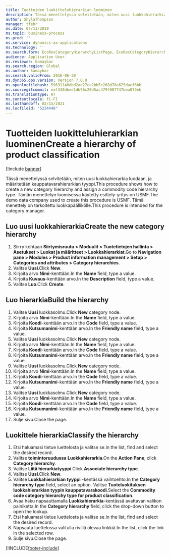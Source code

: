 ```yaml
---
title: Tuotteiden luokitteluhierarkian luominen
description: Tässä menettelyssä selvitetään, miten uusi luokkahierarkia luodaan, ja määritetään kauppatavarahierarkian tyyppi.
author: ShylaThompson
manager: tfehr
ms.date: 07/11/2019
ms.topic: business-process
ms.prod: ''
ms.service: dynamics-ax-applications
ms.technology: ''
ms.search.form: EcoResCategoryHierarchyListPage, EcoResCategoryHierarchyCreate, EcoResCategory, EcoResCategoryHierarchyRole, EcoResProductCategory, EcoResCategorySearchList, EcoResCategoryHierarchyFactbox, EcoResCategoryFriendlyName, EcoResCategoryAddProduct
audience: Application User
ms.reviewer: kamaybac
ms.search.region: Global
ms.author: kamaybac
ms.search.validFrom: 2016-06-30
ms.dyn365.ops.version: Version 7.0.0
ms.openlocfilehash: 59631148dbd2ad27ce2bb5c268d78e625daef6bb
ms.sourcegitcommit: eaf330dbee1db96c20d5ac479f007747bea079eb
ms.translationtype: HT
ms.contentlocale: fi-FI
ms.lasthandoff: 02/15/2021
ms.locfileid: "5224448"
---
```

# <a name="create-a-hierarchy-of-product-classification"></a><span data-ttu-id="f1c88-103">Tuotteiden luokitteluhierarkian luominen</span><span class="sxs-lookup"><span data-stu-id="f1c88-103">Create a hierarchy of product classification</span></span>

[!include [banner](../../includes/banner.md)]

<span data-ttu-id="f1c88-104">Tässä menettelyssä selvitetään, miten uusi luokkahierarkia luodaan, ja määritetään kauppatavarahierarkian tyyppi.</span><span class="sxs-lookup"><span data-stu-id="f1c88-104">This procedure shows how to create a new category hierarchy and assign a commodity code hierarchy type.</span></span> <span data-ttu-id="f1c88-105">Tämän menettelyn luomisessa käytetty esittely-yritys on USMF.</span><span class="sxs-lookup"><span data-stu-id="f1c88-105">The demo data company used to create this procedure is USMF.</span></span> <span data-ttu-id="f1c88-106">Tämä menettely on tarkoitettu luokkapäällikölle.</span><span class="sxs-lookup"><span data-stu-id="f1c88-106">This procedure is intended for the category manager.</span></span>


## <a name="create-the-new-category-hierarchy"></a><span data-ttu-id="f1c88-107">Luo uusi luokkahierarkia</span><span class="sxs-lookup"><span data-stu-id="f1c88-107">Create the new category hierarchy</span></span>
1. <span data-ttu-id="f1c88-108">Siirry kohtaan **Siirtymisruutu > Moduulit > Tuotetietojen hallinta > Asetukset > Luokat ja määritteet > Luokkahierarkiat**.</span><span class="sxs-lookup"><span data-stu-id="f1c88-108">Go to **Navigation pane > Modules > Product information management > Setup > Categories and attributes > Category hierarchies**.</span></span>
2. <span data-ttu-id="f1c88-109">Valitse **Uusi**.</span><span class="sxs-lookup"><span data-stu-id="f1c88-109">Click **New**.</span></span>
3. <span data-ttu-id="f1c88-110">Kirjoita arvo **Nimi**-kenttään.</span><span class="sxs-lookup"><span data-stu-id="f1c88-110">In the **Name** field, type a value.</span></span>
4. <span data-ttu-id="f1c88-111">Kirjoita **Kuvaus**-kenttään arvo.</span><span class="sxs-lookup"><span data-stu-id="f1c88-111">In the **Description** field, type a value.</span></span>
5. <span data-ttu-id="f1c88-112">Valitse **Luo**.</span><span class="sxs-lookup"><span data-stu-id="f1c88-112">Click **Create**.</span></span>

## <a name="build-the-hierarchy"></a><span data-ttu-id="f1c88-113">Luo hierarkia</span><span class="sxs-lookup"><span data-stu-id="f1c88-113">Build the hierarchy</span></span>
1. <span data-ttu-id="f1c88-114">Valitse **Uusi** luokkasolmu.</span><span class="sxs-lookup"><span data-stu-id="f1c88-114">Click **New** category node.</span></span>
2. <span data-ttu-id="f1c88-115">Kirjoita arvo **Nimi**-kenttään.</span><span class="sxs-lookup"><span data-stu-id="f1c88-115">In the **Name** field, type a value.</span></span>
3. <span data-ttu-id="f1c88-116">Kirjoita **Koodi**-kenttään arvo.</span><span class="sxs-lookup"><span data-stu-id="f1c88-116">In the **Code** field, type a value.</span></span>
4. <span data-ttu-id="f1c88-117">Kirjoita **Kutsumanimi**-kenttään arvo.</span><span class="sxs-lookup"><span data-stu-id="f1c88-117">In the **Friendly name** field, type a value.</span></span>
5. <span data-ttu-id="f1c88-118">Valitse **Uusi** luokkasolmu.</span><span class="sxs-lookup"><span data-stu-id="f1c88-118">Click **New** category node.</span></span>
6. <span data-ttu-id="f1c88-119">Kirjoita arvo **Nimi**-kenttään.</span><span class="sxs-lookup"><span data-stu-id="f1c88-119">In the **Name** field, type a value.</span></span>
7. <span data-ttu-id="f1c88-120">Kirjoita **Koodi**-kenttään arvo.</span><span class="sxs-lookup"><span data-stu-id="f1c88-120">In the **Code** field, type a value.</span></span>
8. <span data-ttu-id="f1c88-121">Kirjoita **Kutsumanimi**-kenttään arvo.</span><span class="sxs-lookup"><span data-stu-id="f1c88-121">In the **Friendly name** field, type a value.</span></span>
9. <span data-ttu-id="f1c88-122">Valitse **Uusi** luokkasolmu.</span><span class="sxs-lookup"><span data-stu-id="f1c88-122">Click **New** category node.</span></span>
10. <span data-ttu-id="f1c88-123">Kirjoita arvo **Nimi**-kenttään.</span><span class="sxs-lookup"><span data-stu-id="f1c88-123">In the **Name** field, type a value.</span></span>
11. <span data-ttu-id="f1c88-124">Kirjoita **Koodi**-kenttään arvo.</span><span class="sxs-lookup"><span data-stu-id="f1c88-124">In the **Code** field, type a value.</span></span>
12. <span data-ttu-id="f1c88-125">Kirjoita **Kutsumanimi**-kenttään arvo.</span><span class="sxs-lookup"><span data-stu-id="f1c88-125">In the **Friendly name** field, type a value.</span></span>
13. <span data-ttu-id="f1c88-126">Valitse **Uusi** luokkasolmu.</span><span class="sxs-lookup"><span data-stu-id="f1c88-126">Click **New** category node.</span></span>
14. <span data-ttu-id="f1c88-127">Kirjoita arvo **Nimi**-kenttään.</span><span class="sxs-lookup"><span data-stu-id="f1c88-127">In the **Name** field, type a value.</span></span>
15. <span data-ttu-id="f1c88-128">Kirjoita **Koodi**-kenttään arvo.</span><span class="sxs-lookup"><span data-stu-id="f1c88-128">In the **Code** field, type a value.</span></span>
16. <span data-ttu-id="f1c88-129">Kirjoita **Kutsumanimi**-kenttään arvo.</span><span class="sxs-lookup"><span data-stu-id="f1c88-129">In the **Friendly name** field, type a value.</span></span>
17. <span data-ttu-id="f1c88-130">Sulje sivu.</span><span class="sxs-lookup"><span data-stu-id="f1c88-130">Close the page.</span></span>

## <a name="classify-the-hierarchy"></a><span data-ttu-id="f1c88-131">Luokittele hierarkia</span><span class="sxs-lookup"><span data-stu-id="f1c88-131">Classify the hierarchy</span></span>
1. <span data-ttu-id="f1c88-132">Etsi haluamasi tietue luettelosta ja valitse se.</span><span class="sxs-lookup"><span data-stu-id="f1c88-132">In the list, find and select the desired record.</span></span>
2. <span data-ttu-id="f1c88-133">Valitse **toimintoruudussa** **Luokkahierarkia**.</span><span class="sxs-lookup"><span data-stu-id="f1c88-133">On the **Action Pane**, click **Category hierarchy**.</span></span>
3. <span data-ttu-id="f1c88-134">Valitse **Liitä hierarkiatyyppi**.</span><span class="sxs-lookup"><span data-stu-id="f1c88-134">Click **Associate hierarchy type**.</span></span>
4. <span data-ttu-id="f1c88-135">Valitse **Uusi**.</span><span class="sxs-lookup"><span data-stu-id="f1c88-135">Click **New**.</span></span>
5. <span data-ttu-id="f1c88-136">Valitse **Luokkahierarkian tyyppi** -kentässä vaihtoehto.</span><span class="sxs-lookup"><span data-stu-id="f1c88-136">In the **Category hierarchy type** field, select an option.</span></span> <span data-ttu-id="f1c88-137">Valitse **Tuoteluokituksen luokkahierarkian tyypin kauppatavarakoodi**.</span><span class="sxs-lookup"><span data-stu-id="f1c88-137">Select the **Commodity code category hierarchy type for product classification**.</span></span>  
6. <span data-ttu-id="f1c88-138">Avaa haku napsauttamalla **Luokkahierarkia**-kentässä avattavan valikon painiketta.</span><span class="sxs-lookup"><span data-stu-id="f1c88-138">In the **Category hierarchy** field, click the drop-down button to open the lookup.</span></span>
7. <span data-ttu-id="f1c88-139">Etsi haluamasi tietue luettelosta ja valitse se.</span><span class="sxs-lookup"><span data-stu-id="f1c88-139">In the list, find and select the desired record.</span></span>
8. <span data-ttu-id="f1c88-140">Napsauta luettelossa valitulla rivillä olevaa linkkiä.</span><span class="sxs-lookup"><span data-stu-id="f1c88-140">In the list, click the link in the selected row.</span></span>
9. <span data-ttu-id="f1c88-141">Sulje sivu.</span><span class="sxs-lookup"><span data-stu-id="f1c88-141">Close the page.</span></span>



[!INCLUDE[footer-include](../../../includes/footer-banner.md)]